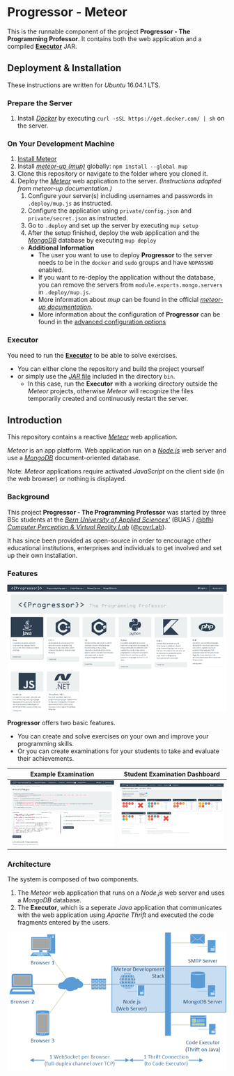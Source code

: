 # Progressor - Meteor

This is the runnable component of the project **Progressor - The Programming Professor**.
It contains both the web application and a compiled [**Executor**](https://github.com/Progressor/ProgressorExecutor) JAR.

## Deployment & Installation

These instructions are written for *Ubuntu* 16.04.1 LTS.

### Prepare the Server

1. Install [*Docker*](https://www.docker.com/) by executing `curl -sSL https://get.docker.com/ | sh` on the server.

### On Your Development Machine

1. [Install Meteor](https://www.meteor.com/install)
1. Install [*meteor-up (mup)*](https://www.npmjs.com/package/mup) globally: `npm install --global mup`
1. Clone this repository or navigate to the folder where you cloned it.
1. Deploy the [*Meteor*](https://www.meteor.com/) web application to the server. _(Instructions adapted from meteor-up documentation.)_
   1. Configure your server(s) including usernames and passwords in `.deploy/mup.js` as instructed.
   1. Configure the application using `private/config.json` and `private/secret.json` as instructed.
   1. Go to `.deploy` and set up the server by executing `mup setup`
   1. After the setup finished, deploy the web application and the [*MongoDB*](https://www.mongodb.org/) database by executing `mup deploy`
   * **Additional Information**
     * The user you want to use to deploy **Progressor** to the server needs to be in the `docker` and `sudo` groups and have `NOPASSWD` enabled.
     * If you want to re-deploy the application without the database, you can remove the servers from `module.exports.mongo.servers` in `.deploy/mup.js`.
     * More information about *mup* can be found in the official [*meteor-up documentation*](https://github.com/kadirahq/meteor-up/blob/master/README.md).
     * More information about the configuration of **Progressor** can be found in the [advanced configuration options](doc/MeteorConfig.md)

### Executor

You need to run the [**Executor**](https://github.com/Progressor/ProgressorExecutor) to be able to solve exercises.

* You can either clone the repository and build the project yourself
* or simply use the [*JAR* file](bin/ProgressorExecutor.jar) included in the directory `bin`.
  * In this case, run the **Executor** with a working directory outside the *Meteor* projects,
    otherwise *Meteor* will recognize the files temporarily created and continuously restart the server.

## Introduction

This repository contains a reactive [*Meteor*](https://www.meteor.com/) web application.

*Meteor* is an app platform.
Web application run on a [*Node.js*](https://nodejs.org/) web server and use a [*MongoDB*](https://www.mongodb.org/) document-oriented database.

Note: *Meteor* applications require activated *JavaScript* on the client side (in the web browser) or nothing is displayed.

### Background

This project **Progressor - The Programming Professor** was started by three BSc students at the
[*Bern University of Applied Sciences'*](http://www.ti.bfh.ch/en/) (BUAS / [@bfh](https://github.com/bfh))
[*Computer Perception & Virtual Reality Lab*](https://www.cpvrlab.ti.bfh.ch/) ([@cpvrLab](https://github.com/cpvrLab)).

It has since been provided as open-source in order to encourage other educational institutions, enterprises and individuals to get involved and set up their own installation.

### Features

![home page](doc/images/home.png)

**Progressor** offers two basic features.

* You can create and solve exercises on your own and improve your programming skills.
* Or you can create examinations for your students to take and evaluate their achievements.

|                    Example Examination                   |            Student Examination Dashboard           |
|:--------------------------------------------------------:|:--------------------------------------------------:|
| ![example exercise](doc/images/programming-exercise.png) | ![examination dashboard](doc/images/execution.png) |

### Architecture

The system is composed of two components.

1. The *Meteor* web application that runs on a *Node.js* web server and uses a *MongoDB* database.
2. The **Executor**, which is a seperate *Java* application that communicates with the web application using *Apache Thrift* and executed the code fragments entered by the users.

![system architecture](doc/images/ArchitectureAdvanced.png)
